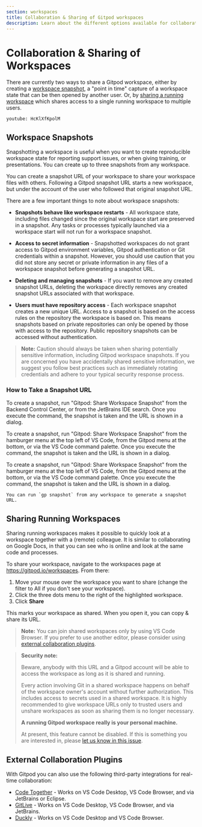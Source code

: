 ```yaml
---
section: workspaces
title: Collaboration & Sharing of Gitpod workspaces
description: Learn about the different options available for collaborating and sharing Gitpod workspaces with teammates and colleagues. Also learn about Gitpod snapshots, a point-in-time capture of a workspace state.
---
```


<script context="module">
  export const prerender = true;
  import IdeToggle from "$lib/components/docs/ide-toggle.svelte";
</script>

# Collaboration & Sharing of Workspaces

There are currently two ways to share a Gitpod workspace, either by creating a [workspace snapshot](#sharing-snapshots), a "point in time" capture of a workspace state that can be then opened by another user. Or, by [sharing a running workspace](#sharing-running-workspaces) which shares access to a single running workspace to multiple users.

`youtube: HcKlXfKpolM`

## Workspace Snapshots

Snapshotting a workspace is useful when you want to create reproducible workspace state for reporting support issues, or when giving training, or presentations. You can create up to three snapshots from any workspace.

You can create a snapshot URL of your workspace to share your workspace files with others. Following a Gitpod snapshot URL starts a new workspace, but under the account of the user who followed that original snapshot URL.

There are a few important things to note about workspace snapshots:

- **Snapshots behave like workspace restarts** - All workspace state, including files changed since the original workspace start are preserved in a snapshot. Any tasks or processes typically launched via a workspace start will not run for a workspace snapshot.

- **Access to secret information** - Snapshotted workspaces do not grant access to Gitpod environment variables, Gitpod authentication or Git credentials within a snapshot. However, you should use caution that you did not store any secret or private information in any files of a workspace snapshot before generating a snapshot URL.

- **Deleting and managing snapshots** - If you want to remove any created snapshot URLs, deleting the workspace directly removes any created snapshot URLs associated with that workspace.

- **Users must have repository access** - Each workspace snapshot creates a new unique URL. Access to a snapshot is based on the access rules on the repository the workspace is based on. This means snapshots based on private repositories can only be opened by those with access to the repository. Public repository snapshots can be accessed without authentication.

> **Note:** Caution should always be taken when sharing potentially sensitive information, including Gitpod workspace snapshots. If you are concerned you have accidentally shared sensitive information, we suggest you follow best practices such as immediately rotating credentials and adhere to your typical security response process.

### How to Take a Snapshot URL

<IdeToggle id="ide-toggle-ports">

<div slot="jetbrains">

To create a snapshot, run "Gitpod: Share Workspace Snapshot" from the Backend Control Center, or from the JetBrains IDE search. Once you execute the command, the snapshot is taken and the URL is shown in a dialog.

</div>

<div slot="vscodedesktop">

To create a snapshot, run "Gitpod: Share Workspace Snapshot" from the hamburger menu at the top left of VS Code, from the Gitpod menu at the bottom, or via the VS Code command palette. Once you execute the command, the snapshot is taken and the URL is shown in a dialog.

</div>

<div slot="vscodebrowser">

To create a snapshot, run "Gitpod: Share Workspace Snapshot" from the hamburger menu at the top left of VS Code, from the Gitpod menu at the bottom, or via the VS Code command palette. Once you execute the command, the snapshot is taken and the URL is shown in a dialog.

</div>

<div slot="commandline">

    You can run `gp snapshot` from any workspace to generate a snapshot URL.

</div>

</IdeToggle>

## Sharing Running Workspaces

Sharing running workspaces makes it possible to quickly look at a workspace together with a (remote) colleague. It is similar to collaborating on Google Docs, in that you can see who is online and look at the same code and processes.

To share your workspace, navigate to the workspaces page at https://gitpod.io/workspaces. From there:

1. Move your mouse over the workspace you want to share (change the filter to All if you don't see your workspace).
1. Click the three dots menu to the right of the highlighted workspace.
1. Click **Share**

This marks your workspace as shared. When you open it, you can copy & share its URL.

> **Note:** You can join shared workspaces only by using VS Code Browser. If you prefer to use another editor, please consider using [external collaboration plugins](#external-collaboration-plugins).

> **Security note:**
>
> Beware, anybody with this URL and a Gitpod account will be able to access the workspace as long as
> it is shared and running.
>
> Every action involving Git in a shared workspace happens on behalf of the workspace owner's account without further authorization. This includes access to secrets used in a shared workspace.
> It is highly recommended to give workspace URLs only to trusted users and unshare workspaces as soon as sharing them is no longer necessary.
>
> **A running Gitpod workspace really is your personal machine.**
>
> At present, this feature cannot be disabled. If this is something you are interested in, please [let us know in this issue](https://github.com/gitpod-io/gitpod/issues/6328).

## External Collaboration Plugins

With Gitpod you can also use the following third-party integrations for real-time collaboration:

- [Code Together](https://www.codetogether.com/) - Works on VS Code Desktop, VS Code Browser, and via JetBrains or Eclipse.
- [GitLive](https://git.live/) - Works on VS Code Desktop, VS Code Browser, and via JetBrains.
- [Duckly](https://duckly.com/) - Works on VS Code Desktop and VS Code Browser.
